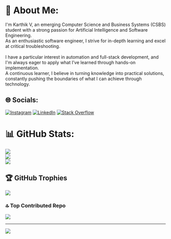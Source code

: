 # 💫 About Me:
I'm Karthik V, an emerging Computer Science and Business Systems (CSBS) student with a strong passion for Artificial Intelligence and Software Engineering. <br>As an enthusiastic software engineer, I strive for in-depth learning and excel at critical troubleshooting.<br><br>I have a particular interest in automation and full-stack development, and I'm always eager to apply what I’ve learned through hands-on implementation. <br>A continuous learner, I believe in turning knowledge into practical solutions, constantly pushing the boundaries of what I can achieve through technology.


## 🌐 Socials:
[![Instagram](https://img.shields.io/badge/Instagram-%23E4405F.svg?logo=Instagram&logoColor=white)](https://instagram.com/karthikv4243) [![LinkedIn](https://img.shields.io/badge/LinkedIn-%230077B5.svg?logo=linkedin&logoColor=white)](https://linkedin.com/in/karthik-venkatasubramanian) [![Stack Overflow](https://img.shields.io/badge/-Stackoverflow-FE7A16?logo=stack-overflow&logoColor=white)](https://stackoverflow.com/users/21963325) 
# 📊 GitHub Stats:
![](https://github-readme-stats.vercel.app/api?username=karthikvvk&theme=dark&hide_border=false&include_all_commits=false&count_private=false)<br/>
![](https://github-readme-streak-stats.herokuapp.com/?user=karthikvvk&theme=dark&hide_border=false)<br/>
![](https://github-readme-stats.vercel.app/api/top-langs/?username=karthikvvk&theme=dark&hide_border=false&include_all_commits=false&count_private=false&layout=compact)

## 🏆 GitHub Trophies
![](https://github-profile-trophy.vercel.app/?username=karthikvvk&theme=monokai&no-frame=true&no-bg=false&margin-w=4)

### 🔝 Top Contributed Repo
![](https://github-contributor-stats.vercel.app/api?username=karthikvvk&limit=5&theme=monokai&combine_all_yearly_contributions=true)

---
[![](https://visitcount.itsvg.in/api?id=karthikvvk&icon=3&color=0)](https://visitcount.itsvg.in)

<!-- Proudly created with GPRM ( https://gprm.itsvg.in ) -->
